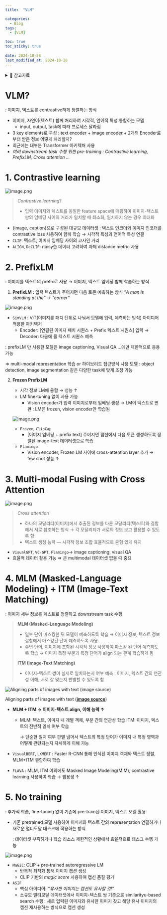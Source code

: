 ```yaml
---
title:  "VLM"

categories:
  - Blog
tags:
  - [VLM]

toc: true
toc_sticky: true
 
date: 2024-10-28
last_modified_at: 2024-10-28
---
```



<details>
<summary>🔗 참고자료</summary>
<div markdown="1">       
https://huggingface.co/blog/vision_language_pretraining
</div>
</details>

# VLM?
: 이미지, 텍스트를 contrastive하게 정렬하는 방식

- 이미지, 자연어(텍스트) 함께 처리하여 시각적, 언어적 특성 통합하는 모델
    - input, output, task에 따라 프로세스 달라짐
- 3 key elements로 구성
: text encoder + image encoder + 2개의 Encoder로부터 받은 정보 어떻게 처리할지?
- 최근에는 대부분 Transformer 아키텍처 사용
- *여러 downstream task 수행 위한 pre-training
: Contrastive learning, PrefixLM, Cross attention …*

# 1. Contrastive learning
![image.png](https://prod-files-secure.s3.us-west-2.amazonaws.com/7f21b3a3-26e9-46e9-b75b-9ad564d671e6/9cd86e8d-2054-4498-a704-2320a5e0baff/image.png)

> *Contrastive learning*?
> 
> - 입력 이미지와 텍스트를 동일한 feature space에 매핑하여 
> 이미지-텍스트 쌍의 임베딩 사이의 거리가 일치할 때 최소화, 일치하지 않는 경우 최대화

- {image, caption}으로 구성된 대규모 데이터셋
: 텍스트 인코더와 이미지 인코더를 contrastive loss 사용하여 함께 학습
→ 시각적 특성과 언어적 특성 연결
- `CLIP`: 텍스트, 이미지 임베딩 사이의 코사인 거리
- `ALIGN`, `DeCLIP`: noisy한 데이터 고려하여 자체 distance metric 사용

# 2. PrefixLM
: 이미지를 텍스트의 prefix로 사용 → 이미지, 텍스트 임베딩 함께 학습하는 방식

1. **PrefixLM
:** 입력 텍스트가 주어지면 다음 토큰 예측하는 방식
*"A man is standing at the” → "corner”*

![image.png](https://prod-files-secure.s3.us-west-2.amazonaws.com/7f21b3a3-26e9-46e9-b75b-9ad564d671e6/786c749a-4dcd-4065-b3d2-f881b38bb95d/image.png)

- `SimVLM`
: ViT(이미지를 패치 단위로 나눠서 모델에 입력, 예측하는 방식) 아이디어 적용한 아키텍처
    - Encoder: [연결된 이미지 패치 시퀀스 + Prefix 텍스트 시퀀스] 입력
    → Decoder: 다음에 올 텍스트 시퀀스 예측

: prefixLM 만 사용한 모델은 image captioning, Visual QA …에만 제한적으로 응용 가능

⇒  multi-modal representation 학습 or 하이브리드 접근방식 사용 모델
: object detection, image segmentation 같은 다양한 task에 맞게 조정 가능

2. **Frozen PrefixLM**
    - 시각 정보 LM에 융합 → 성능 ↑
    - LM fine-tuning 없이 사용 가능
        - Vision encoder가 입력 이미지로부터 임베딩 생성 → LM이 텍스트로 변환
        : LM은 frozen, vision encoder만 학습됨
    
    ![image.png](https://prod-files-secure.s3.us-west-2.amazonaws.com/7f21b3a3-26e9-46e9-b75b-9ad564d671e6/ac29b0f0-3f14-48ca-bd40-b849460a6cee/image.png)
    
    - `Frozen`, `ClipCap`
        - [이미지 임베딩 + prefix text] 주어지면 캡션에서 다음 토큰 생성하도록 정렬된 image-text 데이터셋으로 학습
    - `Flamingo`
        - Vision encoder, Frozen LM 사이에 cross-attention layer 추가
        → few shot 성능 ↑


# 3. Multi-modal Fusing with Cross Attention
![image.png](https://prod-files-secure.s3.us-west-2.amazonaws.com/7f21b3a3-26e9-46e9-b75b-9ad564d671e6/e2a4961e-7e17-4f88-b43c-b7727f25f5df/image.png)

> *Cross attention*
> 
> - 하나의 모달리티(이미지)에서 추출된 정보를 다른 모달리티(텍스트)와 결합해서 서로 참조하는 방식 → 각 모달리티가 서로의 정보 보고 활용할 수 있도록 함
> - 텍스트 생성 능력 — 시각적 정보 조합 효율적으로 균형 있게 유지
- `VisualGPT`, `VC-GPT`, `Flamingo`→ image captioning, visual QA
- 효율적 데이터 활용 가능 ⇒ 큰 multimodal 데이터셋 없을 때 중요


# 4. MLM (Masked-Language Modeling) + ITM (Image-Text Matching)
: 이미지 세부 정보를 텍스트로 정렬하고 downstream task 수행

> **MLM (Masked-Language Modeling)**
> 
> - 일부 단어 마스킹한 뒤 모델이 예측하도록 학습
> ⇒ 이미지 정보, 텍스트 정보 결합해서 마스킹된 단어 예측하도록 사용
> - 주변 단어, 이미지에 포함된 시각적 정보 사용하여 마스킹 된 단어 예측하도록 학습
> → 이미지 특정 부분과 특정 단어가 align 되는 관계 학습하게 됨
> 
> **ITM (Image-Text Matching)**
> 
> - 이미지-텍스트 쌍이 실제로 일치하는지 여부 예측
> : 이미지, 텍스트 간의 연관성 이해, 서로 잘 맞는지 판별할 수 있도록 함

![Aligning parts of images with text ([**image source**](https://arxiv.org/abs/1908.02265))](https://prod-files-secure.s3.us-west-2.amazonaws.com/7f21b3a3-26e9-46e9-b75b-9ad564d671e6/05d3c428-f8a4-4543-959c-3368aa83c186/image.png)

Aligning parts of images with text ([**image source**](https://arxiv.org/abs/1908.02265))

- **MLM + ITM → 이미지-텍스트 align, 이해 능력 ↑**
    - MLM: 텍스트, 이미지 내 개별 객체, 부분 간의 연관성 학습
    ITM: 이미지, 텍스트의 전반적 일치 여부 학습
        
        → 단순한 일치 여부 판별 넘어서 텍스트의 특정 단어가 이미지 내 특정 영역과 어떻게 관련되는지 자세하게 이해 가능
        
- `VisualBERT`, `LXMERT`
: Faster R-CNN 통해 인식된 이미지 객체와 텍스트 정렬, MLM+ITM 결합하여 학습
- `FLAVA`
: MLM, ITM 이외에도 Masked Image Modeling(MIM), contrastive learning 사용하여 학습
→ 범용성 ↑


# 5. No training
: 추가적 학습, fine-tuning 없이 기존에 pre-train된 이미지, 텍스트 모델 활용

- 기존 pretrained 모델 사용하여 이미지와 텍스트 간의 representation 연결하거나 새로운 멀티모달 태스크에 적용하는 방식
    
    : 데이터셋 부족하거나 학습 리소스 제한적인 상황에서 효율적으로 태스크 수행 가능
    

![image.png](https://prod-files-secure.s3.us-west-2.amazonaws.com/7f21b3a3-26e9-46e9-b75b-9ad564d671e6/c2dea58f-6d34-4247-82ce-e01e09b56178/image.png)

- `MaGiC`: CLIP + pre-trained autoregressive LM
    - 반복적 최적화 통해 이미지 캡션 생성
    - CLIP 기반의 *magic score* 사용하여 캡션 품질 평가
- `ASIF`
    - 핵심 아이디어: *“유사한 이미지는 캡션도 유사할 것!”*
    - 소규모 멀티모달 데이터셋에서 이미지-텍스트 쌍 기준으로 similarityu-based search 수행
    : 새로 입력된 이미지와 유사한 이미지 찾고 해당 유사 이미지의 캡션 재사용하는 방식으로 캡션 생성
